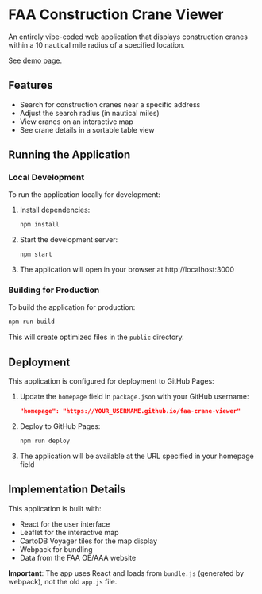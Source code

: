 # FAA Construction Crane Viewer

An entirely vibe-coded web application that displays construction cranes within a 10 nautical mile radius of a specified location.

See [demo page](https://jeffreyp.github.io/faa-crane-viewer). 

## Features

- Search for construction cranes near a specific address 
- Adjust the search radius (in nautical miles)
- View cranes on an interactive map
- See crane details in a sortable table view

## Running the Application

### Local Development

To run the application locally for development:

1. Install dependencies:
   ```bash
   npm install
   ```

2. Start the development server:
   ```bash
   npm start
   ```

3. The application will open in your browser at http://localhost:3000

### Building for Production

To build the application for production:

```bash
npm run build
```

This will create optimized files in the `public` directory.

## Deployment

This application is configured for deployment to GitHub Pages:

1. Update the `homepage` field in `package.json` with your GitHub username:
   ```json
   "homepage": "https://YOUR_USERNAME.github.io/faa-crane-viewer"
   ```

2. Deploy to GitHub Pages:
   ```bash
   npm run deploy
   ```

3. The application will be available at the URL specified in your homepage field

## Implementation Details

This application is built with:

- React for the user interface
- Leaflet for the interactive map
- CartoDB Voyager tiles for the map display
- Webpack for bundling
- Data from the FAA OE/AAA website

**Important**: The app uses React and loads from `bundle.js` (generated by webpack), not the old `app.js` file.
